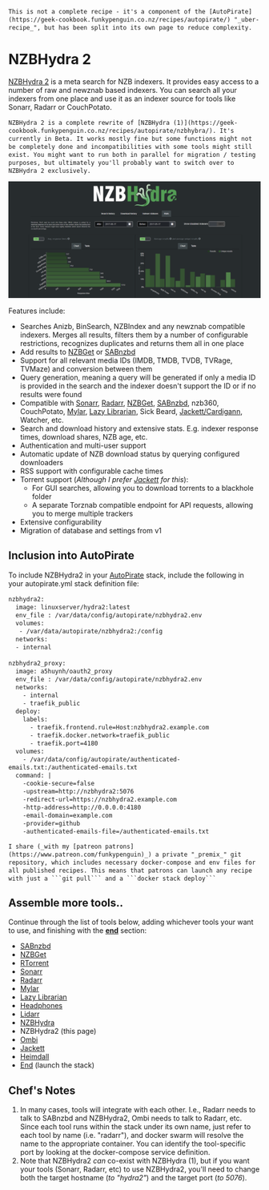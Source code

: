     This is not a complete recipe - it's a component of the [AutoPirate](https://geek-cookbook.funkypenguin.co.nz/recipes/autopirate/) "_uber-recipe_", but has been split into its own page to reduce complexity.


# NZBHydra 2

[NZBHydra 2](https://github.com/theotherp/nzbhydra2) is a meta search for NZB indexers. It provides easy access to a number of raw and newznab based indexers. You can search all your indexers from one place and use it as an indexer source for tools like Sonarr, Radarr or CouchPotato.

    NZBHydra 2 is a complete rewrite of [NZBHydra (1)](https://geek-cookbook.funkypenguin.co.nz/recipes/autopirate/nzbhybra/). It's currently in Beta. It works mostly fine but some functions might not be completely done and incompatibilities with some tools might still exist. You might want to run both in parallel for migration / testing purposes, but ultimately you'll probably want to switch over to NZBHydra 2 exclusively.

![NZBHydra Screenshot](../../images/nzbhydra2.png)

Features include:

* Searches Anizb, BinSearch, NZBIndex and any newznab compatible indexers. Merges all results, filters them by a number of configurable restrictions, recognizes duplicates and returns them all in one place
* Add results to [NZBGet](https://geek-cookbook.funkypenguin.co.nz/recipes/autopirate/nzbget/) or [SABnzbd](https://geek-cookbook.funkypenguin.co.nz/recipes/autopirate/sabnzbd/)
* Support for all relevant media IDs (IMDB, TMDB, TVDB, TVRage, TVMaze) and conversion between them
* Query generation, meaning a query will be generated if only a media ID is provided in the search and the indexer doesn't support the ID or if no results were found
* Compatible with [Sonarr](https://geek-cookbook.funkypenguin.co.nz/recipes/autopirate/sonarr/), [Radarr](https://geek-cookbook.funkypenguin.co.nz/recipes/autopirate/radarr/), [NZBGet](https://geek-cookbook.funkypenguin.co.nz/recipes/autopirate/nzbget.md), [SABnzbd](https://geek-cookbook.funkypenguin.co.nz/recipes/autopirate/sabnzbd/), nzb360, CouchPotato, [Mylar](https://geek-cookbook.funkypenguin.co.nz/recipes/autopirate/mylar/), [Lazy Librarian](https://geek-cookbook.funkypenguin.co.nz/recipes/autopirate/lazylibrarian/), Sick Beard, [Jackett/Cardigann](https://geek-cookbook.funkypenguin.co.nz/recipes/autopirate/jackett/), Watcher, etc.
* Search and download history and extensive stats. E.g. indexer response times, download shares, NZB age, etc.
* Authentication and multi-user support
* Automatic update of NZB download status by querying configured downloaders
* RSS support with configurable cache times
* Torrent support (_Although I prefer [Jackett](https://geek-cookbook.funkypenguin.co.nz/recipes/autopirate/jackett/) for this_):
    * For GUI searches, allowing you to download torrents to a blackhole folder
    * A separate Torznab compatible endpoint for API requests, allowing you to merge multiple trackers
* Extensive configurability
* Migration of database and settings from v1


## Inclusion into AutoPirate

To include NZBHydra2 in your [AutoPirate](https://geek-cookbook.funkypenguin.co.nz/recipes/autopirate/) stack, include the following in your autopirate.yml stack definition file:

```
nzbhydra2:
  image: linuxserver/hydra2:latest
  env_file : /var/data/config/autopirate/nzbhydra2.env
  volumes:
   - /var/data/autopirate/nzbhydra2:/config
  networks:
  - internal

nzbhydra2_proxy:
  image: a5huynh/oauth2_proxy
  env_file : /var/data/config/autopirate/nzbhydra2.env
  networks:
    - internal
    - traefik_public
  deploy:
    labels:
      - traefik.frontend.rule=Host:nzbhydra2.example.com
      - traefik.docker.network=traefik_public
      - traefik.port=4180
  volumes:
    - /var/data/config/autopirate/authenticated-emails.txt:/authenticated-emails.txt
  command: |
    -cookie-secure=false
    -upstream=http://nzbhydra2:5076
    -redirect-url=https://nzbhydra2.example.com
    -http-address=http://0.0.0.0:4180
    -email-domain=example.com
    -provider=github
    -authenticated-emails-file=/authenticated-emails.txt
```

    I share (_with my [patreon patrons](https://www.patreon.com/funkypenguin)_) a private "_premix_" git repository, which includes necessary docker-compose and env files for all published recipes. This means that patrons can launch any recipe with just a ```git pull``` and a ```docker stack deploy``` 

## Assemble more tools..

Continue through the list of tools below, adding whichever tools your want to use, and finishing with the **[end](https://geek-cookbook.funkypenguin.co.nz/recipes/autopirate/end/)** section:

* [SABnzbd](https://geek-cookbook.funkypenguin.co.nz/recipes/autopirate/sabnzbd.md)
* [NZBGet](https://geek-cookbook.funkypenguin.co.nz/recipes/autopirate/nzbget.md)
* [RTorrent](https://geek-cookbook.funkypenguin.co.nz/recipes/autopirate/rtorrent/)
* [Sonarr](https://geek-cookbook.funkypenguin.co.nz/recipes/autopirate/sonarr/)
* [Radarr](https://geek-cookbook.funkypenguin.co.nz/recipes/autopirate/radarr/)
* [Mylar](https://geek-cookbook.funkypenguin.co.nz/recipes/autopirate/mylar/)
* [Lazy Librarian](https://geek-cookbook.funkypenguin.co.nz/recipes/autopirate/lazylibrarian/)
* [Headphones](https://geek-cookbook.funkypenguin.co.nz/recipes/autopirate/headphones/)
* [Lidarr](https://geek-cookbook.funkypenguin.co.nz/recipes/autopirate/lidarr/)
* [NZBHydra](https://geek-cookbook.funkypenguin.co.nz/recipes/autopirate/nzbhydra/)
* NZBHydra2 (this page)
* [Ombi](https://geek-cookbook.funkypenguin.co.nz/recipes/autopirate/ombi/)
* [Jackett](https://geek-cookbook.funkypenguin.co.nz/recipes/autopirate/jackett/)
* [Heimdall](https://geek-cookbook.funkypenguin.co.nz/recipes/autopirate/heimdall/)
* [End](https://geek-cookbook.funkypenguin.co.nz/recipes/autopirate/end/) (launch the stack)


## Chef's Notes 

1. In many cases, tools will integrate with each other. I.e., Radarr needs to talk to SABnzbd and NZBHydra2, Ombi needs to talk to Radarr, etc. Since each tool runs within the stack under its own name, just refer to each tool by name (i.e. "radarr"), and docker swarm will resolve the name to the appropriate container. You can identify the tool-specific port by looking at the docker-compose service definition.
2. Note that NZBHydra2 _can_ co-exist with NZBHydra (1), but if you want your tools (Sonarr, Radarr, etc) to use NZBHydra2, you'll need to change both the target hostname (_to "hydra2"_) and the target port (_to 5076_).